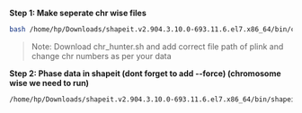 **Step 1: Make seperate chr wise files**
```bash
bash /home/hp/Downloads/shapeit.v2.904.3.10.0-693.11.6.el7.x86_64/bin/chr_hunter.sh
```
>Note: Download chr_hunter.sh and add correct file path of plink and change chr numbers as per your data

**Step 2: Phase data in shapeit (dont forget to add --force) (chromosome wise we need to run)**
```bash
/home/hp/Downloads/shapeit.v2.904.3.10.0-693.11.6.el7.x86_64/bin/shapeit --input-bed cdt1.bed cdt1.bim cdt1.fam --force -O cdt1
```
